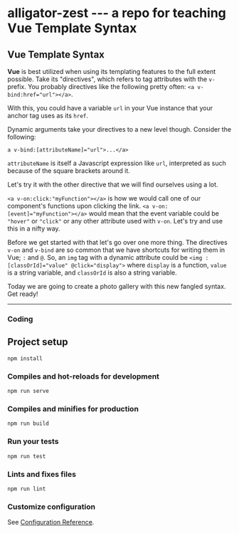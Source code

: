 # alligator-zest --- a repo for teaching Vue Template Syntax

## Vue Template Syntax

**Vue** is best utilized when using its templating features to the full extent possible. Take its "directives", which refers to tag attributes with the `v-` prefix. You probably directives like the following pretty often: `<a v-bind:href="url"></a>`.

With this, you could have a variable `url` in your Vue instance that your anchor tag uses as its `href`.

Dynamic arguments take your directives to a new level though. Consider the following:

`a v-bind:[attributeName]="url">...</a>`

`attributeName` is itself a Javascript expression like `url`, interpreted as such because of the square brackets around it.

Let's try it with the other directive that we will find ourselves using a lot.

`<a v-on:click:"myFunction"></a>` is how we would call one of our component's functions upon clicking the link. `<a v-on:[event]="myFunction"></a>` would mean that the event variable could be `"hover"` or `"click"` or any other attribute used with `v-on`. Let's try and use this in a nifty way.

Before we get started with that let's go over one more thing. The directives `v-on` and `v-bind` are so common that we have shortcuts for writing them in Vue; `:` and `@`. So, an `img` tag with a dynamic attribute could be `<img :[classOrId]="value" @click="display">` where `display` is a function, `value` is a string variable, and `classOrId` is also a string variable.

Today we are going to create a photo gallery with this new fangled syntax. Get ready!

---

### Coding



## Project setup
```
npm install
```

### Compiles and hot-reloads for development
```
npm run serve
```

### Compiles and minifies for production
```
npm run build
```

### Run your tests
```
npm run test
```

### Lints and fixes files
```
npm run lint
```

### Customize configuration
See [Configuration Reference](https://cli.vuejs.org/config/).

